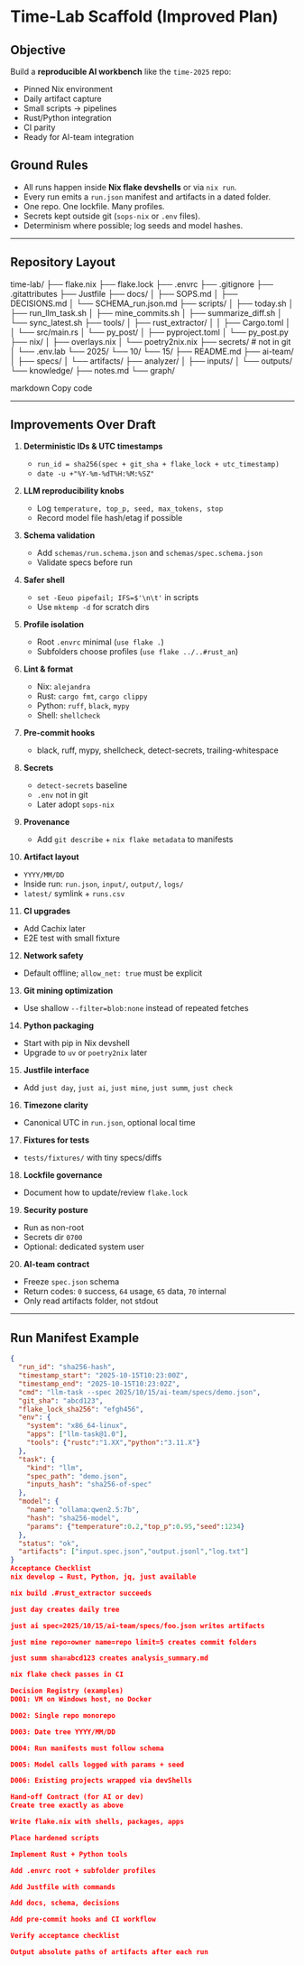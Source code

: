 # Time-Lab Scaffold (Improved Plan)

## Objective
Build a **reproducible AI workbench** like the `time-2025` repo:
- Pinned Nix environment
- Daily artifact capture
- Small scripts → pipelines
- Rust/Python integration
- CI parity
- Ready for AI-team integration

## Ground Rules
- All runs happen inside **Nix flake devshells** or via `nix run`.
- Every run emits a `run.json` manifest and artifacts in a dated folder.
- One repo. One lockfile. Many profiles.
- Secrets kept outside git (`sops-nix` or `.env` files).
- Determinism where possible; log seeds and model hashes.

---

## Repository Layout

time-lab/
├── flake.nix
├── flake.lock
├── .envrc
├── .gitignore
├── .gitattributes
├── Justfile
├── docs/
│ ├── SOPS.md
│ ├── DECISIONS.md
│ └── SCHEMA_run.json.md
├── scripts/
│ ├── today.sh
│ ├── run_llm_task.sh
│ ├── mine_commits.sh
│ ├── summarize_diff.sh
│ └── sync_latest.sh
├── tools/
│ ├── rust_extractor/
│ │ ├── Cargo.toml
│ │ └── src/main.rs
│ └── py_post/
│ ├── pyproject.toml
│ └── py_post.py
├── nix/
│ ├── overlays.nix
│ └── poetry2nix.nix
├── secrets/ # not in git
│ └── .env.lab
└── 2025/
└── 10/
└── 15/
├── README.md
├── ai-team/
│ ├── specs/
│ └── artifacts/
├── analyzer/
│ ├── inputs/
│ └── outputs/
└── knowledge/
├── notes.md
└── graph/

markdown
Copy code

---

## Improvements Over Draft

1. **Deterministic IDs & UTC timestamps**
   - `run_id = sha256(spec + git_sha + flake_lock + utc_timestamp)`
   - `date -u +"%Y-%m-%dT%H:%M:%SZ"`

2. **LLM reproducibility knobs**
   - Log `temperature, top_p, seed, max_tokens, stop`
   - Record model file hash/etag if possible

3. **Schema validation**
   - Add `schemas/run.schema.json` and `schemas/spec.schema.json`
   - Validate specs before run

4. **Safer shell**
   - `set -Eeuo pipefail; IFS=$'\n\t'` in scripts
   - Use `mktemp -d` for scratch dirs

5. **Profile isolation**
   - Root `.envrc` minimal (`use flake .`)
   - Subfolders choose profiles (`use flake ../..#rust_an`)

6. **Lint & format**
   - Nix: `alejandra`
   - Rust: `cargo fmt`, `cargo clippy`
   - Python: `ruff`, `black`, `mypy`
   - Shell: `shellcheck`

7. **Pre-commit hooks**
   - black, ruff, mypy, shellcheck, detect-secrets, trailing-whitespace

8. **Secrets**
   - `detect-secrets` baseline
   - `.env` not in git
   - Later adopt `sops-nix`

9. **Provenance**
   - Add `git describe` + `nix flake metadata` to manifests

10. **Artifact layout**
   - `YYYY/MM/DD`
   - Inside run: `run.json`, `input/`, `output/`, `logs/`
   - `latest/` symlink + `runs.csv`

11. **CI upgrades**
   - Add Cachix later
   - E2E test with small fixture

12. **Network safety**
   - Default offline; `allow_net: true` must be explicit

13. **Git mining optimization**
   - Use shallow `--filter=blob:none` instead of repeated fetches

14. **Python packaging**
   - Start with pip in Nix devshell
   - Upgrade to `uv` or `poetry2nix` later

15. **Justfile interface**
   - Add `just day`, `just ai`, `just mine`, `just summ`, `just check`

16. **Timezone clarity**
   - Canonical UTC in `run.json`, optional local time

17. **Fixtures for tests**
   - `tests/fixtures/` with tiny specs/diffs

18. **Lockfile governance**
   - Document how to update/review `flake.lock`

19. **Security posture**
   - Run as non-root
   - Secrets dir `0700`
   - Optional: dedicated system user

20. **AI-team contract**
   - Freeze `spec.json` schema
   - Return codes: `0` success, `64` usage, `65` data, `70` internal
   - Only read artifacts folder, not stdout

---

## Run Manifest Example

```json
{
  "run_id": "sha256-hash",
  "timestamp_start": "2025-10-15T10:23:00Z",
  "timestamp_end": "2025-10-15T10:23:02Z",
  "cmd": "llm-task --spec 2025/10/15/ai-team/specs/demo.json",
  "git_sha": "abcd123",
  "flake_lock_sha256": "efgh456",
  "env": {
    "system": "x86_64-linux",
    "apps": ["llm-task@1.0"],
    "tools": {"rustc":"1.XX","python":"3.11.X"}
  },
  "task": {
    "kind": "llm",
    "spec_path": "demo.json",
    "inputs_hash": "sha256-of-spec"
  },
  "model": {
    "name": "ollama:qwen2.5:7b",
    "hash": "sha256-model",
    "params": {"temperature":0.2,"top_p":0.95,"seed":1234}
  },
  "status": "ok",
  "artifacts": ["input.spec.json","output.jsonl","log.txt"]
}
Acceptance Checklist
nix develop → Rust, Python, jq, just available

nix build .#rust_extractor succeeds

just day creates daily tree

just ai spec=2025/10/15/ai-team/specs/foo.json writes artifacts

just mine repo=owner name=repo limit=5 creates commit folders

just summ sha=abcd123 creates analysis_summary.md

nix flake check passes in CI

Decision Registry (examples)
D001: VM on Windows host, no Docker

D002: Single repo monorepo

D003: Date tree YYYY/MM/DD

D004: Run manifests must follow schema

D005: Model calls logged with params + seed

D006: Existing projects wrapped via devShells

Hand-off Contract (for AI or dev)
Create tree exactly as above

Write flake.nix with shells, packages, apps

Place hardened scripts

Implement Rust + Python tools

Add .envrc root + subfolder profiles

Add Justfile with commands

Add docs, schema, decisions

Add pre-commit hooks and CI workflow

Verify acceptance checklist

Output absolute paths of artifacts after each run
